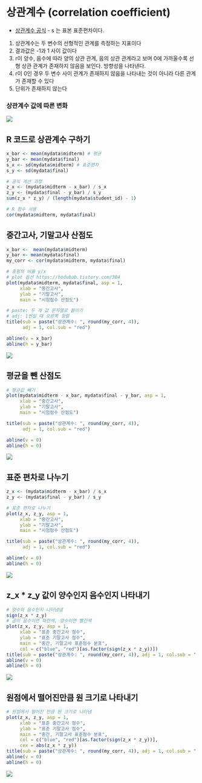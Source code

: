 # 상관계수 (correlation coefficient)

- [상관계수 공식](https://www.theissaclee.com/ko/courses/rstat101/week5/) - s 는 표본 표준편차이다.

1. 상관계수는 두 변수의 선형적인 관계를 측정하는 지표이다
2. 결과값은 -1과 1 사이 값이다
3. r이 양수, 음수에 따라 양의 상관 관계, 음의 상관 관계라고 보며 0에 가까울수록 선형 상관 관계가 존재하지 않음을 보인다. 방향성을 나타낸다.
4. r이 0인 경우 두 변수 사이 관계가 존재하지 않음을 나타내는 것이 아니라 다른 관계가 존재할 수 있다
5. 단위가 존재하지 않는다

### 상관계수 값에 따른 변화



![](https://upload.wikimedia.org/wikipedia/commons/thumb/d/d4/Correlation_examples2.svg/1920px-Correlation_examples2.svg.png)



## R 코드로 상관계수 구하기

```R
x_bar <- mean(mydata$midterm) # 평균
y_bar <- mean(mydata$final)
s_x <- sd(mydata$midterm) # 표준편차
s_y <- sd(mydata$final)

# 공식 계산 과정
z_x <- (mydata$midterm - x_bar) / s_x
z_y <- (mydata$final - y_bar) / s_y
sum(z_x * z_y) / (length(mydata$student_id) - 1) 

# R 함수 사용
cor(mydata$midterm, mydata$final)
```

## 중간고사, 기말고사 산점도

```R
x_bar <-  mean(mydata$midterm)
y_bar <- mean(mydata$final)
my_corr <- cor(mydata$midterm, mydata$final)

# 종횡의 비율 y/x
# plot 옵션 https://hodubab.tistory.com/304
plot(mydata$midterm, mydata$final, asp = 1,
     xlab = "중간고사", 
     ylab = "기말고사",
     main = "시험점수 산점도")

# paste: 두 개 값 문자열로 붙이기
# adj: 1번일 때 오른쪽 정렬
title(sub = paste("상관계수: ", round(my_corr, 4)),
      adj = 1, col.sub = "red")

abline(v = x_bar)
abline(h = y_bar)
```

![](./exam_scatterplot.png)

## 평균을 뺀 산점도

```R
# 평균값 빼기
plot(mydata$midterm - x_bar, mydata$final - y_bar, asp = 1,
     xlab = "중간고사", 
     ylab = "기말고사",
     main = "시험점수 산점도")

title(sub = paste("상관계수: ", round(my_corr, 4)),
      adj = 1, col.sub = "red")

abline(v = 0)
abline(h = 0)

```

![](./exam_scatterplot_minus_mean.png)

## 표준 편차로 나누기

```R
z_x <- (mydata$midterm - x_bar) / s_x
z_y <- (mydata$final - y_bar) / s_y

# 표준 편차로 나누기
plot(z_x, z_y, asp = 1,
     xlab = "중간고사", 
     ylab = "기말고사",
     main = "시험점수 산점도")

title(sub = paste("상관계수: ", round(my_corr, 4)),
      adj = 1, col.sub = "red")

abline(v = 0)
abline(h = 0)
```

![](./exam_scatterplot_sd.png)

## z_x * z_y 값이 양수인지 음수인지 나타내기

```R
# 양수와 음수인지 나타냄냄
sign(z_x * z_y)
# 곱이 음수이면 파란색, 양수이면 빨간색
plot(z_x, z_y, asp = 1,
     xlab = "표준 중간고사 점수", 
     ylab = "표준 기말고사 점수",
     main = "중간, 기말고사 표준점수 분포",
     col = c("blue", "red")[as.factor(sign(z_x * z_y))])
title(sub = paste("상관계수: ", round(my_corr, 4)), adj = 1, col.sub = "red")
abline(v = 0)
abline(h = 0)
```

![](./exam_scatterplot_red_blue.png)

## 원점에서 떨어진만큼 원 크기로 나타내기

```R
# 원점에서 떨어진 만큼 원 크기로 나타냄 
plot(z_x, z_y, asp = 1,
     xlab = "표준 중간고사 점수", 
     ylab = "표준 기말고사 점수",
     main = "중간, 기말고사 표준점수 분포",
     col = c("blue", "red")[as.factor(sign(z_x * z_y))],
     cex = abs(z_x * z_y))
title(sub = paste("상관계수: ", round(my_corr, 4)), adj = 1, col.sub = "red")
abline(v = 0)
abline(h = 0)
```

![](./exam_scatterplot_circle_size.png)

